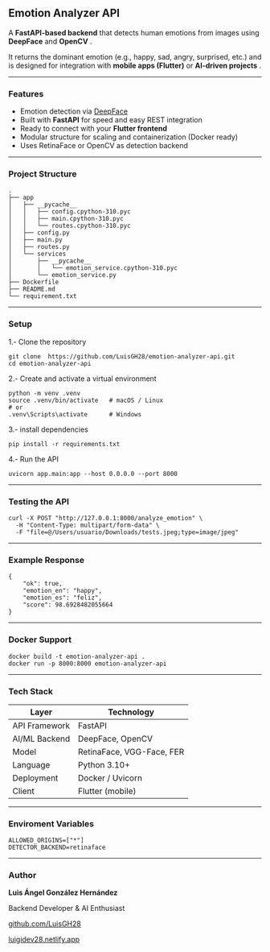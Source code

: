## Emotion Analyzer API

A **FastAPI-based backend** that detects human emotions from images using **DeepFace** and  **OpenCV** .

It returns the dominant emotion (e.g., happy, sad, angry, surprised, etc.) and is designed for integration with **mobile apps (Flutter)** or  **AI-driven projects** .

---

### Features

* Emotion detection via [DeepFace](https://github.com/serengil/deepface)
* Built with **FastAPI** for speed and easy REST integration
* Ready to connect with your **Flutter frontend**
* Modular structure for scaling and containerization (Docker ready)
* Uses RetinaFace or OpenCV as detection backend

---

### Project Structure

```
.
├── app
│   ├── __pycache__
│   │   ├── config.cpython-310.pyc
│   │   ├── main.cpython-310.pyc
│   │   └── routes.cpython-310.pyc
│   ├── config.py
│   ├── main.py
│   ├── routes.py
│   └── services
│       ├── __pycache__
│       │   └── emotion_service.cpython-310.pyc
│       └── emotion_service.py
├── Dockerfile
├── README.md
└── requirement.txt
```

---

### Setup

1.- Clone the repository

```
git clone  https://github.com/LuisGH28/emotion-analyzer-api.git
cd emotion-analyzer-api
```

2.- Create and activate a virtual environment

```
python -m venv .venv
source .venv/bin/activate   # macOS / Linux
# or
.venv\Scripts\activate      # Windows
```

3.- install dependencies

```
pip install -r requirements.txt
```

4.- Run the API

```
uvicorn app.main:app --host 0.0.0.0 --port 8000
```

---

### Testing the API

```
curl -X POST "http://127.0.0.1:8000/analyze_emotion" \
  -H "Content-Type: multipart/form-data" \
  -F "file=@/Users/usuario/Downloads/tests.jpeg;type=image/jpeg"
```

---

### Example Response

```
{
    "ok": true,
    "emotion_en": "happy",
    "emotion_es": "feliz",
    "score": 98.6928482055664
}
```

---

### Docker Support

```
docker build -t emotion-analyzer-api .
docker run -p 8000:8000 emotion-analyzer-api
```

---

### Tech Stack

| Layer         | Technology                |
| ------------- | ------------------------- |
| API Framework | FastAPI                   |
| AI/ML Backend | DeepFace, OpenCV          |
| Model         | RetinaFace, VGG-Face, FER |
| Language      | Python 3.10+              |
| Deployment    | Docker / Uvicorn          |
| Client        | Flutter (mobile)          |

---

### Enviroment Variables

```
ALLOWED_ORIGINS=["*"]
DETECTOR_BACKEND=retinaface
```

---

### Author

**Luis Ángel González Hernández**

Backend Developer & AI Enthusiast

 [github.com/LuisGH28](https://github.com/LuisGH28)

 [luigidev28.netlify.app]()
